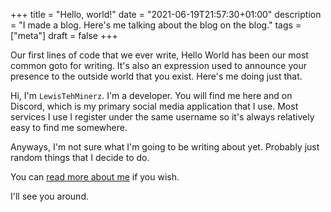 +++
title = "Hello, world!"
date = "2021-06-19T21:57:30+01:00"
description = "I made a blog. Here's me talking about the blog on the blog."
tags = ["meta"]
draft = false
+++

Our first lines of code that we ever write, Hello World has been our most common goto for writing. It's also an expression used
to announce your presence to the outside world that you exist. Here's me doing just that.

Hi, I'm `LewisTehMinerz`. I'm a developer. You will find me here and on Discord, which is my primary social media application
that I use. Most services I use I register under the same username so it's always relatively easy to find me somewhere.

Anyways, I'm not sure what I'm going to be writing about yet. Probably just random things that I decide to do.

You can [read more about me](/about) if you wish.

I'll see you around.